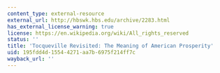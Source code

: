 ```yaml
---
content_type: external-resource
external_url: http://hbswk.hbs.edu/archive/2283.html
has_external_license_warning: true
license: https://en.wikipedia.org/wiki/All_rights_reserved
status: ''
title: 'Tocqueville Revisited: The Meaning of American Prosperity'
uid: 195fdd4d-1554-4271-aa7b-6975f214ff7c
wayback_url: ''
---
```

